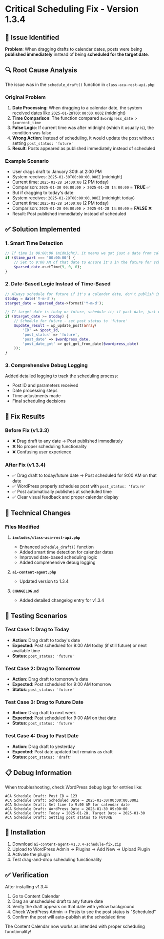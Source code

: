 # Critical Scheduling Fix - Version 1.3.4

## 🚨 Issue Identified

**Problem**: When dragging drafts to calendar dates, posts were being **published immediately** instead of being **scheduled for the target date**.

## 🔍 Root Cause Analysis

The issue was in the `schedule_draft()` function in `class-aca-rest-api.php`:

### Original Problem
1. **Date Processing**: When dragging to a calendar date, the system received dates like `2025-01-28T00:00:00.000Z` (midnight)
2. **Time Comparison**: The function compared `$wordpress_date > $current_time` 
3. **False Logic**: If current time was after midnight (which it usually is), the condition was false
4. **Wrong Action**: Instead of scheduling, it would update the post without setting `post_status: 'future'`
5. **Result**: Posts appeared as published immediately instead of scheduled

### Example Scenario
- User drags draft to January 30th at 2:00 PM
- System receives: `2025-01-30T00:00:00.000Z` (midnight)
- Current time: `2025-01-28 14:00:00` (2 PM today)
- Comparison: `2025-01-30 00:00:00 > 2025-01-28 14:00:00` = **TRUE** ✅
- But if dragging to today's date:
- System receives: `2025-01-28T00:00:00.000Z` (midnight today)
- Current time: `2025-01-28 14:00:00` (2 PM today)  
- Comparison: `2025-01-28 00:00:00 > 2025-01-28 14:00:00` = **FALSE** ❌
- Result: Post published immediately instead of scheduled

## ✅ Solution Implemented

### 1. **Smart Time Detection**
```php
// If time is 00:00:00 (midnight), it means we got just a date from calendar drag-drop
if ($time_part === '00:00:00') {
    // Set to 9:00 AM of that date to ensure it's in the future for scheduling
    $parsed_date->setTime(9, 0, 0);
}
```

### 2. **Date-Based Logic Instead of Time-Based**
```php
// Always schedule for future if it's a calendar date, don't publish immediately
$today = date('Y-m-d');
$target_date = $parsed_date->format('Y-m-d');

// If target date is today or future, schedule it; if past date, just update the date
if ($target_date >= $today) {
    // Schedule for future - set post status to 'future'
    $update_result = wp_update_post(array(
        'ID' => $post_id,
        'post_status' => 'future',
        'post_date' => $wordpress_date,
        'post_date_gmt' => get_gmt_from_date($wordpress_date)
    ));
}
```

### 3. **Comprehensive Debug Logging**
Added detailed logging to track the scheduling process:
- Post ID and parameters received
- Date processing steps  
- Time adjustments made
- Final scheduling decisions

## 🎯 Fix Results

### Before Fix (v1.3.3)
- ❌ Drag draft to any date → Post published immediately
- ❌ No proper scheduling functionality  
- ❌ Confusing user experience

### After Fix (v1.3.4)
- ✅ Drag draft to today/future date → Post scheduled for 9:00 AM on that date
- ✅ WordPress properly schedules post with `post_status: 'future'`
- ✅ Post automatically publishes at scheduled time
- ✅ Clear visual feedback and proper calendar display

## 🔧 Technical Changes

### Files Modified
1. **`includes/class-aca-rest-api.php`**
   - Enhanced `schedule_draft()` function
   - Added smart time detection for calendar dates
   - Improved date-based scheduling logic
   - Added comprehensive debug logging

2. **`ai-content-agent.php`**
   - Updated version to 1.3.4

3. **`CHANGELOG.md`**
   - Added detailed changelog entry for v1.3.4

## 🧪 Testing Scenarios

### Test Case 1: Drag to Today
- **Action**: Drag draft to today's date
- **Expected**: Post scheduled for 9:00 AM today (if still future) or next available time
- **Status**: `post_status: 'future'`

### Test Case 2: Drag to Tomorrow  
- **Action**: Drag draft to tomorrow's date
- **Expected**: Post scheduled for 9:00 AM tomorrow
- **Status**: `post_status: 'future'`

### Test Case 3: Drag to Future Date
- **Action**: Drag draft to next week
- **Expected**: Post scheduled for 9:00 AM on that date
- **Status**: `post_status: 'future'`

### Test Case 4: Drag to Past Date
- **Action**: Drag draft to yesterday
- **Expected**: Post date updated but remains as draft
- **Status**: `post_status: 'draft'`

## 📋 Debug Information

When troubleshooting, check WordPress debug logs for entries like:
```
ACA Schedule Draft: Post ID = 123
ACA Schedule Draft: Scheduled Date = 2025-01-30T00:00:00.000Z
ACA Schedule Draft: Set time to 9:00 AM for calendar date
ACA Schedule Draft: WordPress Date = 2025-01-30 09:00:00
ACA Schedule Draft: Today = 2025-01-28, Target Date = 2025-01-30
ACA Schedule Draft: Setting post status to FUTURE
```

## 🚀 Installation

1. Download `ai-content-agent-v1.3.4-schedule-fix.zip`
2. Upload to WordPress Admin → Plugins → Add New → Upload Plugin
3. Activate the plugin
4. Test drag-and-drop scheduling functionality

## ✅ Verification

After installing v1.3.4:
1. Go to Content Calendar
2. Drag an unscheduled draft to any future date
3. Verify the draft appears on that date with yellow background
4. Check WordPress Admin → Posts to see the post status is "Scheduled"
5. Confirm the post will auto-publish at the scheduled time

The Content Calendar now works as intended with proper scheduling functionality!